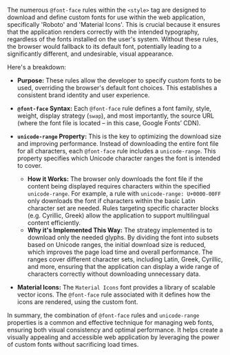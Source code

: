 The numerous `@font-face` rules within the `<style>` tag are designed to download and define custom fonts for use within the web application, specifically 'Roboto' and 'Material Icons'. This is crucial because it ensures that the application renders correctly with the intended typography, regardless of the fonts installed on the user's system. Without these rules, the browser would fallback to its default font, potentially leading to a significantly different, and undesirable, visual appearance.

Here's a breakdown:

*   **Purpose:** These rules allow the developer to specify custom fonts to be used, overriding the browser's default font choices.  This establishes a consistent brand identity and user experience.
*   **`@font-face` Syntax:**  Each `@font-face` rule defines a font family, style, weight, display strategy (`swap`), and most importantly, the source URL (where the font file is located – in this case, Google Fonts’ CDN).
*   **`unicode-range` Property:** This is the key to optimizing the download size and improving performance. Instead of downloading the entire font file for all characters, each `@font-face` rule includes a `unicode-range`. This property specifies which Unicode character ranges the font is intended to cover.

    *   **How it Works:** The browser only downloads the font file if the content being displayed requires characters within the specified `unicode-range`.  For example, a rule with `unicode-range: U+0000-00FF` only downloads the font if characters within the basic Latin character set are needed.  Rules targeting specific character blocks (e.g. Cyrillic, Greek) allow the application to support multilingual content efficiently.
    *   **Why it's Implemented This Way:** The strategy implemented is to download only the needed glyphs. By dividing the font into subsets based on Unicode ranges, the initial download size is reduced, which improves the page load time and overall performance. The ranges cover different character sets, including Latin, Greek, Cyrillic, and more, ensuring that the application can display a wide range of characters correctly without downloading unnecessary data.
*   **Material Icons:** The `Material Icons` font provides a library of scalable vector icons.  The `@font-face` rule associated with it defines how the icons are rendered, using the custom font.

In summary, the combination of `@font-face` rules and `unicode-range` properties is a common and effective technique for managing web fonts, ensuring both visual consistency and optimal performance.  It helps create a visually appealing and accessible web application by leveraging the power of custom fonts without sacrificing load times.